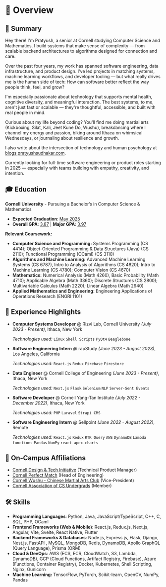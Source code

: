 # 📖 Overview <a href="https://www.youtube.com/watch?v=B46EdJApFmI"><img class="overview" src="/icons/teal_ribbon.ico" style="width:15px;" /></a> <a href="https://youtu.be/DlFkfOqtgR8?si=T-OzRtnyO_S0aW0X"><img class="overview" src="/icons/orange_ribbon.ico" style="width:15px;" /></a>

## 🚀 Summary

Hey there! I'm Pratyush, a senior at Cornell studying Computer Science and Mathematics. I build systems that make sense of complexity — from scalable backend architectures to algorithms designed for connection and care.

Over the past four years, my work has spanned software engineering, data infrastructure, and product design. I've led projects in matching systems, machine learning workflows, and developer tooling — but what really drives me is the human side of tech: How can software better reflect the way people think, feel, and grow?

I'm especially passionate about technology that supports mental health, cognitive diversity, and meaningful interaction. The best systems, to me, aren't just fast or scalable — they're thoughtful, accessible, and built with real people in mind.

Curious about my life beyond coding? You'll find me doing martial arts (Kickboxing, Silat, Kali, Jeet Kune Do, Wushu), breakdancing where I channel my energy and passion, biking around Ithaca on whimsical Wednesdays, or journaling about resilience and growth.

I also write about the intersection of technology and human psychology at <a href="https://blogs.pratyushsudhakar.com/">blogs.pratyushsudhakar.com</a>.

Currently looking for full-time software engineering or product roles starting in 2025 — especially with teams building with empathy, creativity, and intention.

<!-- Beyond the professional and social life: I’m unapologetically Autistic, and I’ve spent my life engaging in high masking rituals to blend in with neurotypicals. While I want to minimize this masking, navigating a world full of ableism often requires it. I’m just trying to find a balance and be as authentic as possible. -->

## 🎓 Education

**Cornell University** - Pursuing a Bachelor’s in Computer Science & Mathematics

-   <strong>Expected Graduation</strong>: <ins>May 2025</ins>
-   **Overall GPA**: <ins>3.87</ins> | **Major GPA**: <ins>3.97</ins>

**Relevant Coursework:**

-   **Computer Science and Programming:** Systems Programming (CS 4414); Object-Oriented Programming & Data Structures (Java) (CS 2110); Functional Programming (OCaml) (CS 3110)
-   **Algorithms and Machine Learning:** Advanced Machine Learning Systems (CS 6787), Intro to Analysis of Algorithms (CS 4820); Intro to Machine Learning (CS 4780); Computer Vision (CS 4670)
-   **Mathematics:** Numerical Analysis (Math 4260), Basic Probability (Math 4710); Applicable Algebra (Math 3360); Discrete Structures (CS 2800); Multivariable Calculus (Math 2220); Linear Algebra (Math 2940)
-   **Applied Mathematics and Engineering:** Engineering Applications of Operations Research (ENGRI 1101)

## 🌟 Experience Highlights

- **Computer Systems Developer** @ Rizvi Lab, Cornell University _(July 2023 - Present)_, Ithaca, New York

    _Technologies used:_ `Linux` `Shell Scripts` `PyQt4` `Beaglebone`

-   **Software Engineering Intern** @ rapStudy _(June 2023 - August 2023)_, Los Angeles, California<br>

    _Technologies used:_ `React.js` `Redux` `Firebase` `Firestore`

-   **Data Engineer** @ Cornell College of Engineering _(June 2023 - Present)_, Ithaca, New York<br>

    _Technologies used:_ `Next.js` `Flask` `Selenium` `NLP` `Server-Sent Events`

-   **Software Developer** @ Cornell Yang-Tan Institute _(July 2022 - December 2022)_, Ithaca, New York<br>

    _Technologies used:_ `PHP` `Laravel` `Strapi CMS`

-   **Software Engineering Intern** @ Sellpoint _(June 2022 - August 2022)_, Remote<br>

    _Technologies used:_ `React.js` `Redux` `RTK Query` `AWS` `DynamoDB` `Lambda functions` `Pandas` `NumPy` `react-apex-charts`

## 📌 On-Campus Affiliations

-   [Cornell Design & Tech Initiative](https://www.cornelldti.org/) (Technical Product Manager)
-   [Cornell Perfect Match](https://perfectmatch.ai/) (Head of Engineering)
-   [Cornell Wushu - Chinese Martial Arts Club](https://cornellwushu.github.io/) (Vice-President)
-   [Cornell Association of CS Undergrads](https://acsu.cornell.edu/) (Member)

## 🛠 Skills

- **Programming Languages**: Python, Java, JavaScript/TypeScript, C++, C, SQL, PHP, OCaml
- **Frontend Frameworks (Web & Mobile)**: React.js, Redux.js, Next.js, Angular, Vite, Svelte, React Native, Flutter
- **Backend Frameworks & Databases**: Node.js, Express.js, Flask, Django, Nest.js, FastAPI , MySQL, MongoDB, Redis, DynamoDB, Apollo GraphQL (Query Language), Prisma (ORM)
- **Cloud & DevOps**: AWS (ECS, ECR, CloudWatch, S3, Lambda, DynamoDB), GCP (Cloud Functions, Artifact Registry, Firebase), Azure (Functions, Container Registry), Docker, Kubernetes, Shell Scripting, Nginx, Gunicorn
- **Machine Learning:** TensorFlow, PyTorch, Scikit-learn, OpenCV, NumPy, Pandas
